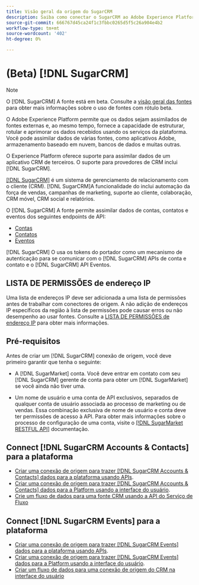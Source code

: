 ```yaml
---
title: Visão geral da origem do SugarCRM
description: Saiba como conectar o SugarCRM ao Adobe Experience Platform usando APIs ou a interface do usuário.
source-git-commit: 666767d45ca24f1c3fbbc0265d5f5c26a904e4b2
workflow-type: tm+mt
source-wordcount: '402'
ht-degree: 0%

---
```


# (Beta) [!DNL SugarCRM]

>[!NOTE]
>
>O [!DNL SugarCRM] A fonte está em beta. Consulte a [visão geral das fontes](../../home.md#terms-and-conditions) para obter mais informações sobre o uso de fontes com rótulo beta.

O Adobe Experience Platform permite que os dados sejam assimilados de fontes externas e, ao mesmo tempo, fornece a capacidade de estruturar, rotular e aprimorar os dados recebidos usando os serviços da plataforma. Você pode assimilar dados de várias fontes, como aplicativos Adobe, armazenamento baseado em nuvem, bancos de dados e muitas outras.

O Experience Platform oferece suporte para assimilar dados de um aplicativo CRM de terceiros. O suporte para provedores de CRM inclui [!DNL SugarCRM].

[[!DNL SugarCRM]](https://www.sugarcrm.com/) é um sistema de gerenciamento de relacionamento com o cliente (CRM). [!DNL SugarCRM]A funcionalidade do inclui automação da força de vendas, campanhas de marketing, suporte ao cliente, colaboração, CRM móvel, CRM social e relatórios.

O [!DNL SugarCRM] A fonte permite assimilar dados de contas, contatos e eventos dos seguintes endpoints de API:

* [Contas](https://market.apidocs.sugarcrm.com/#b0aeb0cd-80ea-4688-8474-54e4873f32f3)
* [Contatos](https://market.apidocs.sugarcrm.com/#308c5025-9478-4de3-8a41-1fc3cff1d8d1)
* [Eventos](https://market.apidocs.sugarcrm.com/#516ec3b1-8e70-43d4-8bf2-38a2ae74c0a5)


[!DNL SugarCRM] O usa os tokens do portador como um mecanismo de autenticação para se comunicar com o [!DNL SugarCRM] APIs de conta e contato e o [!DNL SugarCRM] API Eventos.

## LISTA DE PERMISSÕES de endereço IP

Uma lista de endereços IP deve ser adicionada a uma lista de permissões antes de trabalhar com conectores de origem. A não adição de endereços IP específicos da região à lista de permissões pode causar erros ou não desempenho ao usar fontes. Consulte a [LISTA DE PERMISSÕES de endereço IP](../../ip-address-allow-list.md) para obter mais informações.

## Pré-requisitos

Antes de criar um [!DNL SugarCRM] conexão de origem, você deve primeiro garantir que tenha o seguinte:

* A [!DNL SugarMarket] conta. Você deve entrar em contato com seu [!DNL SugarCRM] gerente de conta para obter um [!DNL SugarMarket] se você ainda não tiver uma.

* Um nome de usuário e uma conta de API exclusivos, separados de qualquer conta de usuário associada ao processo de marketing ou de vendas. Essa combinação exclusiva de nome de usuário e conta deve ter permissões de acesso à API. Para obter mais informações sobre o processo de configuração de uma conta, visite o [[!DNL SugarMarket RESTFUL API]](https://market.apidocs.sugarcrm.com/#intro) documentação.

## Connect [!DNL SugarCRM Accounts & Contacts] para a plataforma

* [Criar uma conexão de origem para trazer [!DNL SugarCRM Accounts & Contacts] dados para a plataforma usando APIs](../../tutorials/api/create/crm/sugarcrm-accounts-contacts.md).
* [Criar uma conexão de origem para trazer [!DNL SugarCRM Accounts & Contacts] dados para a Platform usando a interface do usuário](../../tutorials/ui/create/crm/sugarcrm-accounts-contacts.md).
* [Crie um fluxo de dados para uma fonte CRM usando a API do Serviço de Fluxo](../../tutorials/api/collect/crm.md)


## Connect [!DNL SugarCRM Events] para a plataforma

* [Criar uma conexão de origem para trazer [!DNL SugarCRM Events] dados para a plataforma usando APIs](../../tutorials/api/create/crm/sugarcrm-events.md).
* [Criar uma conexão de origem para trazer [!DNL SugarCRM Events] dados para a Platform usando a interface do usuário](../../tutorials/ui/create/crm/sugarcrm-events.md).
* [Criar um fluxo de dados para uma conexão de origem do CRM na interface do usuário](../../tutorials/ui/dataflow/crm.md)
